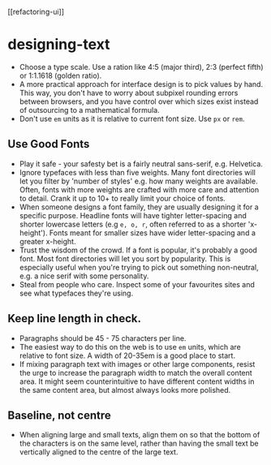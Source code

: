 [[refactoring-ui]]

# designing-text

- Choose a type scale. Use a ration like 4:5 (major third), 2:3 (perfect fifth) or 1:1.1618 (golden ratio).
- A more practical approach for interface design is to pick values by hand. This way, you don't have to worry about subpixel rounding errors between browsers, and you have control over which sizes exist instead of outsourcing to a mathematical formula.
- Don't use `em` units as it is relative to current font size. Use `px` or `rem`.

## Use Good Fonts

- Play it safe - your safesty bet is a fairly neutral sans-serif, e.g. Helvetica.
- Ignore typefaces with less than five weights. Many font directories will let you filter by 'number of styles' e.g. how many weights are available. Often, fonts with more weights are crafted with more care and attention to detail. Crank it up to 10+ to really limit your choice of fonts.
- When someone designs a font family, they are usually designing it for a specific purpose. Headline fonts will have tighter letter-spacing and shorter lowercase letters (e.g `e, o, r`, often referred to as a shorter 'x-height'). Fonts meant for smaller sizes have wider letter-spacing and a greater x-height.
- Trust the wisdom of the crowd. If a font is popular, it's probably a good font. Most font directories will let you sort by popularity. This is especially useful when you're trying to pick out something non-neutral, e.g. a nice serif with some personality.
- Steal from people who care. Inspect some of your favourites sites and see what typefaces they're using.

## Keep line length in check.

- Paragraphs should be 45 - 75 characters per line.
- The easiest way to do this on the web is to use `em` units, which are relative to font size. A width of 20-35em is a good place to start.
- If mixing paragraph text with images or other large components, resist the urge to increase the paragraph width to match the overall content area. It might seem counterintuitive to have different content widths in the same content area, but almost always looks more polished.

## Baseline, not centre

- When aligning large and small texts, align them on so that the bottom of the characters is on the same level, rather than having the small text be vertically aligned to the centre of the large text.
